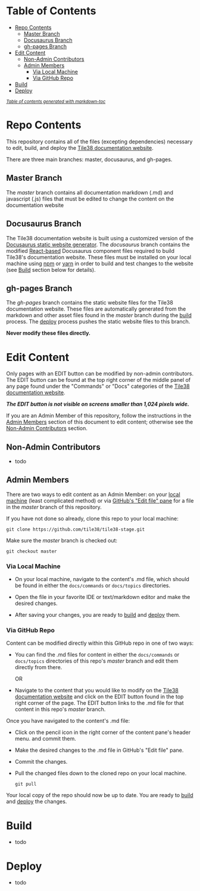 # Table of Contents

- [Repo Contents](#repo-contents)
  - [Master Branch](#master-branch)
  - [Docusaurus Branch](#docusaurus-branch)
  - [gh-pages Branch](#gh-pages-branch)
- [Edit Content](#edit-content)
  - [Non-Admin Contributors](#non-admin-contributors)
  - [Admin Members](#admin-members)
    - [Via Local Machine](#via-local-machine)
    - [Via GitHub Repo](#via-github-repo)
- [Build](#build)
- [Deploy](#deploy)

<small><i><a href='http://ecotrust-canada.github.io/markdown-toc/'>Table of contents generated with markdown-toc</a></i></small>

# Repo Contents

This repository contains all of the files (excepting dependencies) necessary to edit, build, and deploy the [Tile38 documentation website](http://tile38.com).

There are three main branches: master, docusaurus, and gh-pages.

## Master Branch

The _master_ branch contains all documentation markdown (.md) and javascript (.js) files that must be edited to change the content on the documentation website

## Docusaurus Branch

The Tile38 documentation website is built using a customized version of the [Docusaurus static website generator](http://docusaurus.io/). The _docusaurus_ branch contains the modified [React-based](https://reactjs.org/) Docusaurus component files required to build Tile38's documentation website. These files must be installed on your local machine using [npm](https://docs.npmjs.com/) or [yarn](https://classic.yarnpkg.com/en/docs) in order to build and test changes to the website (see [Build](#build) section below for details).

## gh-pages Branch

The _gh-pages_ branch contains the static website files for the Tile38 documentation website. These files are automatically generated from the markdown and other asset files found in the _master_ branch during the [build](#build) process. The [deploy](#deploy) process pushes the static website files to this branch.

**Never modify these files directly.**

# Edit Content

Only pages with an EDIT button can be modified by non-admin contributors. The EDIT button can be found at the top right corner of the middle panel of any page found under the "Commands" or "Docs" categories of the [Tile38 documentation website](https://tile38.com/).

**_The EDIT button is not visible on screens smaller than 1,024 pixels wide._**

If you are an Admin Member of this repository, follow the instructions in the [Admin Members](#admin-members) section of this document to edit content; otherwise see the [Non-Admin Contributors](#non-admin-contributors) section.

## Non-Admin Contributors

- todo

## Admin Members

There are two ways to edit content as an Admin Member: on your [local machine](#local-machine) (least complicated method) or via [GitHub's "Edit file" pane](#github-repo) for a file in the _master_ branch of this repository.

If you have not done so already, clone this repo to your local machine:

```shell
git clone https://github.com/tile38/tile38-stage.git
```

Make sure the _master_ branch is checked out:

```shell
git checkout master
```

### Via Local Machine

- On your local machine, navigate to the content's .md file, which should be found in either the `docs/commands` or `docs/topics` directories.

- Open the file in your favorite IDE or text/markdown editor and make the desired changes.

- After saving your changes, you are ready to [build](#build) and [deploy](#deploy) them.

### Via GitHub Repo

Content can be modified directly within this GitHub repo in one of two ways:

- You can find the .md files for content in either the `docs/commands` or `docs/topics` directories of this repo's _master_ branch and edit them directly from there.

  OR

- Navigate to the content that you would like to modify on the [Tile38 documentation website](http://tile38.com) and click on the EDIT button found in the top right corner of the page. The EDIT button links to the .md file for that content in this repo's _master_ branch.

Once you have navigated to the content's .md file:

- Click on the pencil icon in the right corner of the content pane's header menu. and commit them.

- Make the desired changes to the .md file in GitHub's "Edit file" pane.

- Commit the changes.

- Pull the changed files down to the cloned repo on your local machine.

  ```shell
  git pull
  ```

Your local copy of the repo should now be up to date. You are ready to [build](#build) and [deploy](#deploy) the changes.

# Build

- todo

# Deploy

- todo
